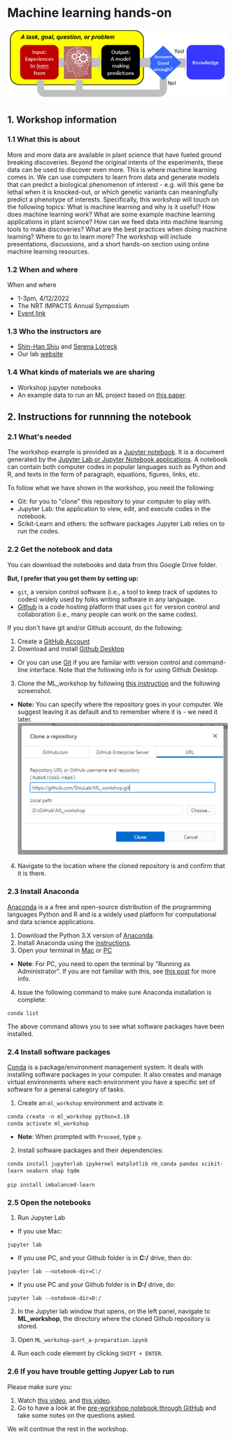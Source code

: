 # Machine learning hands-on

![alt text](./img/img_what_ml_is.png)

## 1. Workshop information

### 1.1 What this is about

More and more data are available in plant science that have fueled ground breaking discoveries. Beyond the original intents of the experiments, these data can be used to discover even more. This is where machine learning comes in. We can use computers to learn from data and generate models that can predict a biological phenomenon of interest - e.g. will this gene be lethal when it is knocked-out, or which genetic variants can meaningfully predict a phenotype of interests. Specifically, this workshop will touch on the following topics: What is machine learning and why is it useful? How does machine learning work? What are some example machine learning applications in plant science? How can we feed data into machine learning tools to make discoveries? What are the best practices when doing machine learning? Where to go to learn more? The workshop will include presentations, discussions, and a short hands-on section using online machine learning resources.

### 1.2 When and where

When and where
- 1-3pm, 4/12/2022
- The NRT IMPACTS Annual Symposium
- [Event link](https://impacts.natsci.msu.edu/2022-annual-symposium/)

### 1.3 Who the instructors are

* [Shin-Han Shiu](https://orcid.org/0000-0001-6470-235X) and [Serena Lotreck](https://orcid.org/0000-0001-7282-6272)
* Our lab [website](https://shiulab.github.io/)

### 1.4 What kinds of materials we are sharing

- Workshop jupyter notebooks
- An example data to run an ML project based on [this paper](https://pubmed.ncbi.nlm.nih.gov/30674669/).

## 2. Instructions for runnning the notebook

### 2.1 What's needed

The workshop example is provided as a [Jupyter notebook](https://jupyter-notebook-beginner-guide.readthedocs.io/en/latest/what_is_jupyter.html). It is a document generated by the [Jupyter Lab or Jupyter Notebook applications](](https://jupyter.org/install.html)). A notebook can contain both computer codes in popular languages such as Python and R, and texts in the form of paragraph, equations, figures, links, etc.

To follow what we have shown in the workshop, you need the following:
* Git: for you to "clone" this repository to your computer to play with.
* Jupyter Lab: the application to view, edit, and execute codes in the notebook.
* Scikit-Learn and others: the software packages Jupyter Lab relies on to run the codes.

### 2.2 Get the notebook and data

You can download the notebooks and data from this Google Drive folder.

__But, I prefer that you get them by setting up:__
- `git`, a version control software (i.e., a tool to keep track of updates to codes) widely used by folks writing software in any language.
- [Github](https://github.com/) is a code hosting platform that uses `git` for version control and collaboration (i.e., many people can work on the same codes).

If you don't have git and/or Github account, do the following:
1. Create a [GitHub Account](https://github.com/join)
2. Download and install [Github Desktop](https://desktop.github.com/)
  * Or you can use [Git](https://git-scm.com/book/en/v2/Getting-Started-Installing-Git) if you are familar with version control and command-line interface. Note that the following info is for using Github Desktop.
3. Clone the ML_workshop by following [this instruction](https://docs.github.com/en/desktop/contributing-and-collaborating-using-github-desktop/cloning-and-forking-repositories-from-github-desktop) and the following screenshot.
  * __Note:__ You can specify where the repository goes in your computer. We suggest leaving it as default and to remember where it is - we need it later.
![alt text](./img/img_clone_repository.png)
4. Navigate to the location where the cloned repository is and confirm that it is there.

### 2.3 Install Anaconda

[Anaconda](https://www.anaconda.com/) is a a free and open-source distribution of the programming languages Python and R and is a widely used platform for computational and data science applications.

1. Download the Python 3.X version of [Anaconda](https://www.anaconda.com/products/individual#Downloads). 
2. Install Anaconda using the [instructions](https://docs.anaconda.com/anaconda/install/).
3. Open your terminal in [Mac](https://support.apple.com/guide/terminal/open-or-quit-terminal-apd5265185d-f365-44cb-8b09-71a064a42125/mac) or [PC](https://www.wikihow.com/Open-Terminal-in-Windows) 
  * __Note__: For PC, you need to open the terminal by "Running as Administrator". If you are not familiar with this, see [this post](https://www.itechtics.com/run-programs-administrator/) for more info.
  
4. Issue the following command to make sure Anaconda installation is complete:
```
conda list
```
The above command allows you to see what software packages have been installed.

### 2.4 Install software packages

[Conda](https://docs.conda.io/en/latest/) is a package/environment management system. It deals with installing software packages in your computer. It also creates and manage virtual environments where each environment you have a specific set of software for a general category of tasks.  

1. Create an `ml_workshop` environment and activate it:
```
conda create -n ml_workshop python=3.10
conda activate ml_workshop
```
* __Note__: When prompted with `Proceed`, type `y`.

2. Install software packages and their dependencies:
```
conda install jupyterlab ipykernel matplotlib nb_conda pandas scikit-learn seaborn shap tqdm

pip install imbalanced-learn
```

### 2.5 Open the notebooks 

1. Run Jupyter Lab

* If you use Mac:

```
jupyter lab
```
* If you use PC, and your Github folder is in __C:/__ drive, then do:
```
jupyter lab --notebook-dir=C:/
```
* If you use PC and your Github folder is in __D:/__ drive, do:
```
jupyter lab --notebook-dir=D:/
```

2. In the Jupyter lab window that opens, on the left panel, navigate to __ML_workshop__, the directory where the cloned Github repository is stored.

3. Open `ML_workshop-part_a-preparation.ipynb`

4. Run each code element by clicking ```SHIFT + ENTER```.

### 2.6 If you have trouble getting Jupyer Lab to run 

Please make sure you:
1. Watch [this video](https://www.youtube.com/watch?v=cfj6yaYE86U), and [this video](https://www.youtube.com/watch?v=-_XYmr4vkwc).
1. Go to have a look at the [pre-workshop notebook through GitHub](https://github.com/ShiuLab/ML_workshop/blob/master/ML_workshop-part_a-preparation.ipynb) and take some notes on the questions asked.

We will continue the rest in the workshop.
